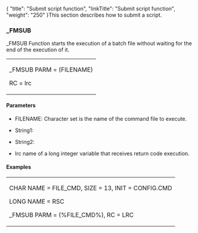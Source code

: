 {
    "title": "Submit script function",
    "linkTitle": "Submit script function",
    "weight": "250"
}This section describes how to submit a script.

### \_FMSUB

\_FMSUB Function starts the execution of a batch file without waiting for the end of the execution of it.

<table cellspacing="0">
   <col/>
   <tbody>
      <tr>
         <td>
            <p>_FMSUB PARM = (FILENAME)</p>
            <p>RC = lrc</p>
         </td>
      </tr>
   </tbody>
</table>

#### Parameters

-   FILENAME: Character set is the name of the command file to execute.
-   String1:
-   String2:
-   lrc name of a long integer variable that receives return code execution.

#### Examples

<table cellspacing="0">
   <col/>
   <tbody>
      <tr>
         <td>
            <p>CHAR NAME = FILE_CMD, SIZE = 13, INIT = CONFIG.CMD</p>
            <p>LONG NAME = RSC</p>
            <p>_FMSUB	PARM = (%FILE_CMD%), RC = LRC</p>
         </td>
      </tr>
   </tbody>
</table>
